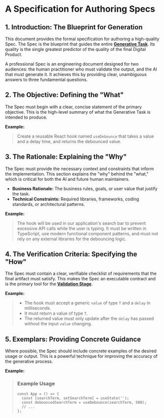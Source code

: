 # A Specification for Authoring Specs

## 1. Introduction: The Blueprint for Generation

This document provides the formal specification for authoring a high-quality Spec. The Spec is the blueprint that guides the entire **[Generative Task](./01-the-generative-task.md)**. Its quality is the single greatest predictor of the quality of the final Digital Product.

A professional Spec is an engineering document designed for two audiences: the human practitioner who must validate the output, and the AI that must generate it. It achieves this by providing clear, unambiguous answers to three fundamental questions.

## 2. The Objective: Defining the "What"

The Spec must begin with a clear, concise statement of the primary objective. This is the high-level summary of what the Generative Task is intended to produce.

**Example:**
> Create a reusable React hook named `useDebounce` that takes a value and a delay time, and returns the debounced value.

## 3. The Rationale: Explaining the "Why"

The Spec must provide the necessary context and constraints that inform the implementation. This section explains the "why" behind the "what," which is critical for both the AI and future human maintainers.

*   **Business Rationale:** The business rules, goals, or user value that justify the task.
*   **Technical Constraints:** Required libraries, frameworks, coding standards, or architectural patterns.

**Example:**
> The hook will be used in our application's search bar to prevent excessive API calls while the user is typing. It must be written in TypeScript, use modern functional component patterns, and must not rely on any external libraries for the debouncing logic.

## 4. The Verification Criteria: Specifying the "How"

The Spec must contain a clear, verifiable checklist of requirements that the final artifact must satisfy. This makes the Spec an executable contract and is the primary tool for the **[Validation Stage](./01-the-generative-task.md#3-the-idgl-cycle-the-execution-engine)**.

**Example:**
> *   The hook must accept a generic `value` of type `T` and a `delay` in milliseconds.
> *   It must return a value of type `T`.
> *   The returned value must only update after the `delay` has passed without the input `value` changing.

## 5. Exemplars: Providing Concrete Guidance

Where possible, the Spec should include concrete examples of the desired usage or output. This is a powerful technique for improving the accuracy of the generative process.

**Example:**
> ### Example Usage
> ```tsx
> const App = () => {
>   const [searchTerm, setSearchTerm] = useState('');
>   const debouncedSearchTerm = useDebounce(searchTerm, 500);
>   // ...
> };
> ```
